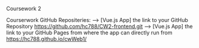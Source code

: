 Coursework 2 

Courserwork GitHub Repositeries:
--> [Vue.js App] the link to your GitHub Repository
https://github.com/hc788/CW2-frontend.git
--> [Vue.js App] the link to your GitHub Pages from where the app can directly run from 
https://hc788.github.io/cwWeb1/
